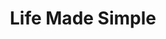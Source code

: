 ---
title:          Life Made Simple

names:
  chinese:      阿旺新傳
  previous:     New Legend of Ah Wong
genre:          modern
episodes:       32
broadcast:
  start:        2005-10-24
  end:          2005-12-06
producer:       Wong Wai-Sing
starring:       Roger Kwok, Jessica Hsuan, Bosco Wong, Leila Tong
synopsis:       TING SHEUNG-WONG (Roger Kwok) is a 30 years old man with the IQ of a seven years old boy. Ironically, he is surely happier than anyone else. WONG’s simple life ends when his best friend from childhood, WONG KEI-FUNG (Jessica Hsuan), goes to the U.S. to study. In order to realise Fung’s dream of studying abroad, Wong gives her all his savings. She works at the Chung’s International Company Limited after her study. He works as a delivery boy in the same company to keep an eye on her. Unexpectedly, Wong meets his half brother CHUNG CHI-CHUNG (Bosco wong) and his father CHUNG KAM-WING (Paul Chun) in the company. Even more to his surprise, Fung, whom he sees as his wife, falls in love with Chung and, subsequently, another man Lok Kui-Shing (Raymond Cho) accordingly. Can a simple mind handle a complicated world?
role:           guest

characters:
  -
    fullname:       Yeung Yuen-Kwan (Joanna)
    altname:        Lui Lui
    identity:       Sales manager at Chung Int. Company Ltd
    appearance:     7-12, 32
---